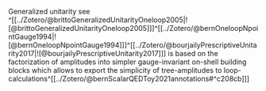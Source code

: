 ---
---

Generalized unitarity see ^[[../Zotero/@brittoGeneralizedUnitarityOneloop2005|![@brittoGeneralizedUnitarityOneloop2005]]]^[[../Zotero/@bernOneloopNpointGauge1994|![@bernOneloopNpointGauge1994]]]^[[../Zotero/@bourjailyPrescriptiveUnitarity2017|![@bourjailyPrescriptiveUnitarity2017]]] is based on the factorization of amplitudes into simpler gauge-invariant on-shell building blocks which allows to export the simplicity of tree-amplitudes to loop-calculations^[[../Zotero/@bernScalarQEDToy2021annotations#^c208cb]]]
